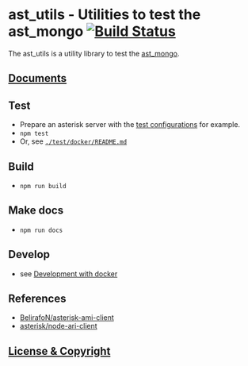 # ast_utils - Utilities to test the ast_mongo [![Build Status](https://travis-ci.org/minoruta/ast_utils.svg?branch=master)](https://travis-ci.org/minoruta/ast_utils)

The ast_utils is a utility library to test the [ast_mongo](https://github.com/minoruta/ast_mongo).

## [Documents](https://minoruta.github.io/ast_utils)

## Test
- Prepare an asterisk server with the [test configurations](./test/volume) for example.
- `npm test`
- Or, see [`./test/docker/README.md`](test/docker/README.md)

## Build
- `npm run build`

## Make docs
- `npm run docs`

## Develop
- see [Development with docker](./test/docker)

## References
- [BelirafoN/asterisk-ami-client](https://github.com/BelirafoN/asterisk-ami-client)
- [asterisk/node-ari-client](https://github.com/asterisk/node-ari-client)

## [License & Copyright](./LICENSE)
